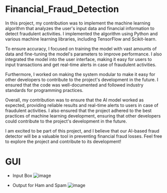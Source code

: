 # Financial_Fraud_Detection
In this project, my contribution was to implement the machine learning algorithm that analyzes the user's input data and financial information to detect fraudulent activities. I implemented the algorithm using Python and various machine learning libraries, including TensorFlow and Scikit-learn.

To ensure accuracy, I focused on training the model with vast amounts of data and fine-tuning the model's parameters to improve performance. I also integrated the model into the user interface, making it easy for users to input transactions and get real-time alerts in case of fraudulent activities.

Furthermore, I worked on making the system modular to make it easy for other developers to contribute to the project's development in the future. I ensured that the code was well-documented and followed industry standards for programming practices.

Overall, my contribution was to ensure that the AI model worked as expected, providing reliable results and real-time alerts to users in case of fraudulent activities. I also ensured that the project adhered to the best practices of machine learning development, ensuring that other developers could contribute to the project's development in the future.

I am excited to be part of this project, and I believe that our AI-based fraud detector will be a valuable tool in preventing financial fraud losses. Feel free to explore the project and contribute to its development!

# GUI
- Input Box
![image](https://github.com/manan-dude/Financial_Fraud/assets/76246911/1280d460-4cb5-4073-bdbc-2edafa5e72be)

- Output for Ham and Spam
![image](https://github.com/manan-dude/Financial_Fraud/assets/76246911/d4c162b6-76a2-464d-8160-609e82fff193)



